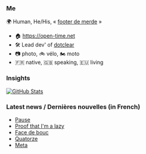 ### Me

🌍 Human, He/His, « [footer de merde](https://open-time.net/post/2013/07/17/La-veritable-histoire-du-Footer-de-merde-) » 
* 🏠 https://open-time.net 
* 🛠️ Lead dev' of [dotclear](https://git.dotclear.org/dev/dotclear)
* 📷 photo, 🚲 vélo, 🏍️ moto 
* 🇫🇷 native, 🇬🇧 speaking, 🇪🇺 living

### Insights

[![GitHub Stats](https://github-readme-stats-sigma-five.vercel.app/api?username=franck-paul)](https://github.com/franck-paul)

### Latest news / Dernières nouvelles (in French)

<!-- BLOG-POST-LIST:START -->
- [Pause](https://open-time.net/post/2025/02/02/Pause)
- [Proof that I&#39;m a lazy](https://open-time.net/post/2025/02/01/Proof-that-I-m-a-lazy)
- [Face de bouc](https://open-time.net/post/2025/01/31/Face-de-bouc)
- [Quatorze](https://open-time.net/post/2025/01/30/Quatorze)
- [Meta](https://open-time.net/post/2025/01/29/Meta)
<!-- BLOG-POST-LIST:END -->
